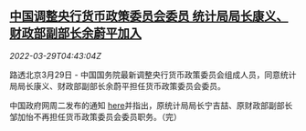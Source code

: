<!--1648530062000-->
[中国调整央行货币政策委员会委员 统计局局长康义、财政部副部长余蔚平加入](https://cn.reuters.com/article/china-cen-mpc-members-0329-idCNKCS2LQ0AN)
------

<div><i>2022-03-29T04:43:04Z</i></div><p>路透北京3月29日 - 中国国务院最新调整央行货币政策委员会组成人员，同意统计局局长康义、财政部副部长余蔚平担任货币政策委员会委员。</p><p>中国政府网周二发布的通知 <a href="http://www.gov.cn/zhengce/content/2022-03/29/content_5682190.htm">here</a>并指出，原统计局局长宁吉喆、原财政部副部长邹加怡不再担任货币政策委员会委员职务。（完）</p>
